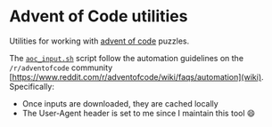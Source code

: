 Advent of Code utilities
========================

Utilities for working with [advent of code](https://adventofcode.com/2023) puzzles.

The [`aoc_input.sh`](./aoc_input.sh) script follow the automation
guidelines on the `/r/adventofcode` community
[https://www.reddit.com/r/adventofcode/wiki/faqs/automation](wiki). Specifically:

  * Once inputs are downloaded, they are cached locally
  * The User-Agent header is set to me since I maintain this tool :smile:
